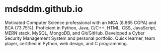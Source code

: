 # mdsddm.github.io
Motivated Computer Science professional with an MCA (8.665 CGPA) and BCA (73.75%). Proficient in Python, Java, C/C++, HTML, CSS, JavaScript, MERN stack, MySQL, MongoDB, and Git/GitHub. Developed a Cyber Security Management System and personal portfolio. Quick learner, team player, certified in Python, web design, and C programming.
